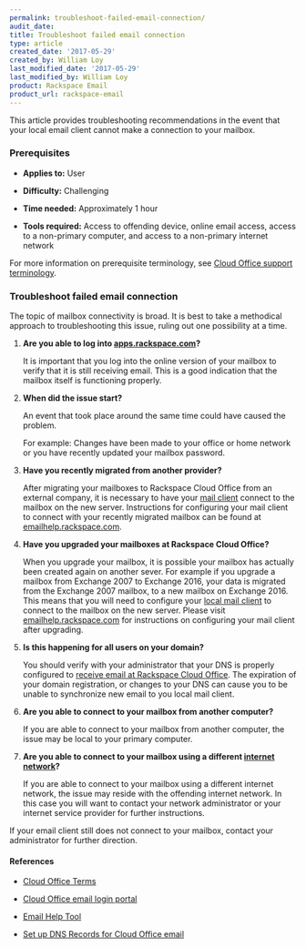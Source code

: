 ```yaml
---
permalink: troubleshoot-failed-email-connection/
audit_date:
title: Troubleshoot failed email connection
type: article
created_date: '2017-05-29'
created_by: William Loy
last_modified_date: '2017-05-29'
last_modified_by: William Loy
product: Rackspace Email
product_url: rackspace-email
---
```


This article provides troubleshooting recommendations in the event that your local email client cannot make a connection to your mailbox.

### Prerequisites

- **Applies to:** User

- **Difficulty:** Challenging

- **Time needed:** Approximately 1 hour

- **Tools required:** Access to offending device, online email access, access to a non-primary computer, and access to a non-primary internet network

For more information on prerequisite terminology, see [Cloud Office support terminology](/how-to/cloud-office-support-terminology).

### Troubleshoot failed email connection

The topic of mailbox connectivity is broad. It is best to take a methodical approach to troubleshooting this issue, ruling out one possibility at a time.

1. **Are you able to log into [apps.rackspace.com](apps.rackspace.com)?**

   It is important that you log into the online version of your mailbox to verify that it is still receiving email. This is a good indication that the mailbox itself is functioning properly.

2. **When did the issue start?**

   An event that took place around the same time could have caused the problem.
   
   For example: Changes have been made to your office or home network or you have recently updated your mailbox password.  

3. **Have you recently migrated from another provider?**

   After migrating your mailboxes to Rackspace Cloud Office from an external company, it is necessary to have your [mail client](/how-to/cloud-office-support-terminology/#cloud-office-terminology) connect to the mailbox on the new server. Instructions for configuring your mail client to connect with your recently migrated mailbox can be found at [emailhelp.rackspace.com](emailhelp.rackspace.com).

4. **Have you upgraded your mailboxes at Rackspace Cloud Office?**

   When you upgrade your mailbox, it is possible your mailbox has actually been created again on another sever. For example if you upgrade a mailbox from Exchange 2007 to Exchange 2016, your data is migrated from the Exchange 2007 mailbox, to a new mailbox on Exchange 2016. This means that you will need to configure your [local mail client](/how-to/cloud-office-support-terminology/#cloud-office-terminology) to connect to the mailbox on the new server. Please visit [emailhelp.rackspace.com](emailhelp.rackspace.com) for instructions on configuring your mail client after upgrading.

5. **Is this happening for all users on your domain?**

   You should verify with your administrator that your DNS is properly configured to [receive email at Rackspace Cloud Office](/how-to/set-up-dns-records-for-cloud-office-email/). The expiration of your domain registration, or changes to your DNS can cause you to be unable to synchronize new email to you local mail client.

6. **Are you able to connect to your mailbox from another computer?**

   If you are able to connect to your mailbox from another computer, the issue may be local to your primary computer.

7. **Are you able to connect to your mailbox using a different [internet network](/how-to/cloud-office-support-terminology/#cloud-office-terminology)?**

   If you are able to connect to your mailbox using a different internet network, the issue may reside with the offending internet network. In this case you will want to contact your network administrator or your internet service provider for further instructions.

If your email client still does not connect to your mailbox, contact your administrator for further direction.

#### References

- [Cloud Office Terms](/how-to/cloud-office-support-terminology/)

- [Cloud Office email login portal](apps.rackspace.com)

- [Email Help Tool](emailhelp.rackspace.com)

- [Set up DNS Records for Cloud Office email]((/how-to/set-up-dns-records-for-cloud-office-email/))
